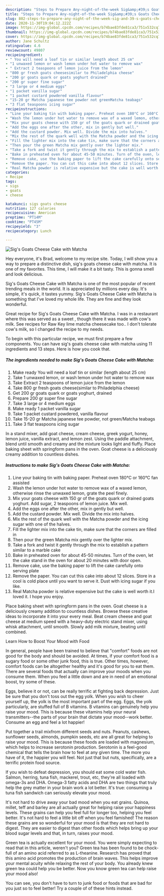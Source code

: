 ```yaml
---
description: "Steps to Prepare Any-night-of-the-week Sig&amp;#39;s Goats Cheese Cake with Matcha"
title: "Steps to Prepare Any-night-of-the-week Sig&amp;#39;s Goats Cheese Cake with Matcha"
slug: 802-steps-to-prepare-any-night-of-the-week-sig-and-39-s-goats-cheese-cake-with-matcha
date: 2020-11-30T19:04:12.222Z
image: https://img-global.cpcdn.com/recipes/b74bae83fde81ca3/751x532cq70/sigs-goats-cheese-cake-with-matcha-recipe-main-photo.jpg
thumbnail: https://img-global.cpcdn.com/recipes/b74bae83fde81ca3/751x532cq70/sigs-goats-cheese-cake-with-matcha-recipe-main-photo.jpg
cover: https://img-global.cpcdn.com/recipes/b74bae83fde81ca3/751x532cq70/sigs-goats-cheese-cake-with-matcha-recipe-main-photo.jpg
author: Jane Schultz
ratingvalue: 4.6
reviewcount: 49807
recipeingredient:
- " You will need a loaf tin or similar length about 25 cm"
- "1 unwaxed lemon or wash lemon under hot water to remove wax"
- " Extract 2 teaspoons of lemon juice from the lemon"
- "800 gr fresh goats cheesesimilar to Philadelphia cheese"
- "200 gr goats quark or goats yoghurt drained"
- "200 gr super fine sugar"
- "3 large or 4 medium eggs"
- "1 packet vanilla sugar"
- "1 packet custard powdered vanilla flavour"
- "15-20 gr Matcha japanese tee powder not greenMatcha teabags"
- "3 flat teaspoons icing sugar"
recipeinstructions:
- "Line your baking tin with baking paper. Preheat oven 180°C or 160°C fan assisted"
- "Wash the lemon under hot water to remove wax of a waxed lemon, otherwise rinse the unwaxed lemon, grate the peel finely."
- "Mix your goats cheese with 150 gr of the goats quark or drained goats yoghurt. Add sugar, 2 teaspoons of lemon juice. Mix well."
- "Add the eggs one after the other, mix in gently but well."
- "Add the custard powder. Mix well. Divide the mix into halves."
- "Mix the rest of the quark well with the Matcha powder and the icing sugar with one of the halves."
- "Fill the lighter mix into the cake tin, make sure that the corners are filled in"
- "Then pour the green Matcha mix gently over the lighter mix."
- "Take a fork and twist it gently through the mix to establish a pattern similar to a marble cake"
- "Bake in preheated oven for about 45-50 minutes. Turn of the oven, let the cake stand in the oven for about 20 minutes with door open."
- "Remove cake, use the baking paper to lift the cake carefully onto serving plate"
- "Remove the paper. You can cut this cake into about 12 slices. Store in a cool is cold place until you want to serve it. Dust with icing sugar if you like."
- "Real Matcha powder is relative expensive but the cake is well worth it.I loved it. I hope you enjoy."
categories:
- Recipe
tags:
- sigs
- goats
- cheese

katakunci: sigs goats cheese 
nutrition: 127 calories
recipecuisine: American
preptime: "PT14M"
cooktime: "PT45M"
recipeyield: "3"
recipecategory: Lunch

---
```



![Sig&#39;s Goats Cheese Cake with Matcha](https://img-global.cpcdn.com/recipes/b74bae83fde81ca3/751x532cq70/sigs-goats-cheese-cake-with-matcha-recipe-main-photo.jpg)

Hey everyone, it's Brad, welcome to my recipe site. Today, I will show you a way to prepare a distinctive dish, sig&#39;s goats cheese cake with matcha. It is one of my favorites. This time, I will make it a bit tasty. This is gonna smell and look delicious.

Sig&#39;s Goats Cheese Cake with Matcha is one of the most popular of recent trending meals in the world. It is appreciated by millions every day. It's simple, it's quick, it tastes yummy. Sig&#39;s Goats Cheese Cake with Matcha is something that I've loved my whole life. They are fine and they look wonderful.

Great recipe for Sig&#39;s Goats Cheese Cake with Matcha. I was in a restaurant where this was served as a sweet , though there it was made with cow&#39;s milk. See recipes for Raw Key lime matcha cheesecake too.. I don&#39;t tolerate cow&#39;s milk, so I changed the recipe to my needs.


To begin with this particular recipe, we must first prepare a few components. You can have sig&#39;s goats cheese cake with matcha using 11 ingredients and 13 steps. Here is how you cook that.

<!--inarticleads1-->

##### The ingredients needed to make Sig&#39;s Goats Cheese Cake with Matcha:

1. Make ready  You will need a loaf tin or similar (length about 25 cm)
1. Take 1 unwaxed lemon, or wash lemon under hot water to remove wax
1. Take  Extract 2 teaspoons of lemon juice from the lemon
1. Take 800 gr fresh goats cheese(similar to Philadelphia cheese)
1. Get 200 gr goats quark or goats yoghurt, drained
1. Prepare 200 gr super fine sugar
1. Take 3 large or 4 medium eggs
1. Make ready 1 packet vanilla sugar
1. Take 1 packet custard powdered, vanilla flavour
1. Take 15-20 gr Matcha japanese tee powder, not green/Matcha teabags
1. Take 3 flat teaspoons icing sugar


In a stand mixer, add goat cheese, cream cheese, greek yogurt, honey, lemon juice, vanilla extract, and lemon zest. Using the paddle attachment, blend until smooth and creamy and the mixture looks light and fluffy. Place baking sheet with springform pans in the oven. Goat cheese is a deliciously creamy addition to countless dishes. 

<!--inarticleads2-->

##### Instructions to make Sig&#39;s Goats Cheese Cake with Matcha:

1. Line your baking tin with baking paper. Preheat oven 180°C or 160°C fan assisted
1. Wash the lemon under hot water to remove wax of a waxed lemon, otherwise rinse the unwaxed lemon, grate the peel finely.
1. Mix your goats cheese with 150 gr of the goats quark or drained goats yoghurt. Add sugar, 2 teaspoons of lemon juice. Mix well.
1. Add the eggs one after the other, mix in gently but well.
1. Add the custard powder. Mix well. Divide the mix into halves.
1. Mix the rest of the quark well with the Matcha powder and the icing sugar with one of the halves.
1. Fill the lighter mix into the cake tin, make sure that the corners are filled in
1. Then pour the green Matcha mix gently over the lighter mix.
1. Take a fork and twist it gently through the mix to establish a pattern similar to a marble cake
1. Bake in preheated oven for about 45-50 minutes. Turn of the oven, let the cake stand in the oven for about 20 minutes with door open.
1. Remove cake, use the baking paper to lift the cake carefully onto serving plate
1. Remove the paper. You can cut this cake into about 12 slices. Store in a cool is cold place until you want to serve it. Dust with icing sugar if you like.
1. Real Matcha powder is relative expensive but the cake is well worth it.I loved it. I hope you enjoy.


Place baking sheet with springform pans in the oven. Goat cheese is a deliciously creamy addition to countless dishes. Browse these creative ideas to incorporate it into your every meal. Beat cream cheese and goat cheese at medium speed with a heavy-duty electric stand mixer, using whisk attachment, until smooth. Slowly add milk mixture, beating until combined. 

Learn How to Boost Your Mood with Food


In general, people have been trained to believe that "comfort" foods are not good for the body and should be avoided. At times, if your comfort food is a sugary food or some other junk food, this is true. Other times, however, comfort foods can be altogether healthy and it's good for you to eat them. There are several foods that actually can improve your moods when you consume them. When you feel a little down and are in need of an emotional boost, try some of these.

Eggs, believe it or not, can be really terrific at fighting back depression. Just be sure that you don't toss out the egg yolk. When you wish to cheer yourself up, the yolk is the most important part of the egg. Eggs, the yolk particularly, are stuffed full of B vitamins. B vitamins can genuinely help you raise your mood. This is because these vitamins help your neural transmitters--the parts of your brain that dictate your mood--work better. Consume an egg and feel a lot happier!

Put together a trail mixfrom different seeds and nuts. Peanuts, cashews, sunflower seeds, almonds, pumpkin seeds, etc are all great for helping to raise your mood. This is because these foods are loaded with magnesium, which helps to increase serotonin production. Serotonin is a feel-good chemical that tells the brain how to feel at any given time. The more you have of it, the happier you will feel. Not just that but nuts, specifically, are a terrific protein food source.

If you wish to defeat depression, you should eat some cold water fish. Salmon, herring, tuna fish, mackerel, trout, etc, they're all loaded with omega-3s and DHA. Omega-3 fatty acids and DHA are two things that truly help the grey matter in your brain work a lot better. It's true: consuming a tuna fish sandwich can seriously elevate your mood. 

It's not hard to drive away your bad mood when you eat grains. Quinoa, millet, teff and barley are all actually great for helping raise your happiness levels. These grains can help you feel full for longer too, helping you feel better. It's not hard to feel a little bit off when you feel famished! The reason these grains are so wonderful for your mood is that they are not hard to digest. They are easier to digest than other foods which helps bring up your blood sugar levels and that, in turn, raises your mood.

Green tea is actually excellent for your mood. You were simply expecting to read that in this article, weren't you? Green tea has been found to be chock-full of an amino acid referred to as L-theanine. Research has proved that this amino acid promotes the production of brain waves. This helps improve your mental acuity while relaxing the rest of your body. You already knew green tea could help you be better. Now you know green tea can help raise your mood also!

You can see, you don't have to turn to junk food or foods that are bad for you just so to feel better! Try  a  couple of  of  these  hints  instead.

